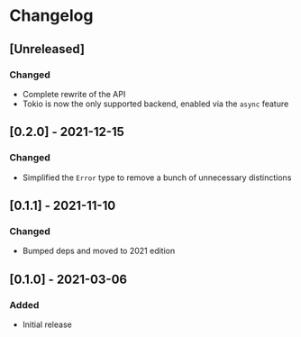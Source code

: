 # Changelog

## [Unreleased]

### Changed

* Complete rewrite of the API
* Tokio is now the only supported backend, enabled via the `async` feature

## [0.2.0] - 2021-12-15

### Changed

* Simplified the `Error` type to remove a bunch of unnecessary distinctions

## [0.1.1] - 2021-11-10

### Changed

* Bumped deps and moved to 2021 edition

## [0.1.0] - 2021-03-06

### Added

* Initial release
